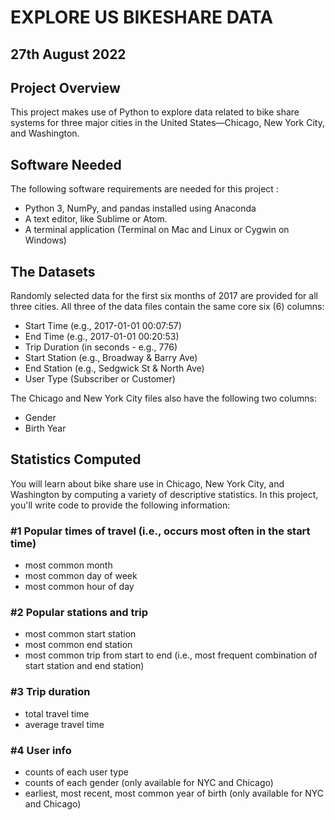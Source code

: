
# EXPLORE US BIKESHARE DATA
## 27th August 2022

## Project Overview
This project makes use of Python to explore data related to bike share systems for three major cities in the United States—Chicago, New York City, and Washington.

## Software Needed
The following software requirements are needed for this project :

- Python 3, NumPy, and pandas installed using Anaconda
- A text editor, like Sublime or Atom.
- A terminal application (Terminal on Mac and Linux or Cygwin on Windows)

## The Datasets
Randomly selected data for the first six months of 2017 are provided for all three cities. All three of the data files contain the same core six (6) columns:

- Start Time (e.g., 2017-01-01 00:07:57)
- End Time (e.g., 2017-01-01 00:20:53)
- Trip Duration (in seconds - e.g., 776)
- Start Station (e.g., Broadway & Barry Ave)
- End Station (e.g., Sedgwick St & North Ave)
- User Type (Subscriber or Customer)

The Chicago and New York City files also have the following two columns:

- Gender
- Birth Year

## Statistics Computed
You will learn about bike share use in Chicago, New York City, and Washington by computing a variety of descriptive statistics. In this project, you'll write code to provide the following information:

### #1 Popular times of travel (i.e., occurs most often in the start time)

- most common month
- most common day of week
- most common hour of day

### #2 Popular stations and trip

- most common start station
- most common end station
- most common trip from start to end (i.e., most frequent combination of start station and end station)

### #3 Trip duration

- total travel time
- average travel time

### #4 User info

- counts of each user type
- counts of each gender (only available for NYC and Chicago)
- earliest, most recent, most common year of birth (only available for NYC and Chicago)




